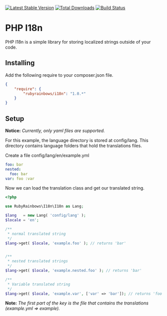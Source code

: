 [![Latest Stable Version](https://poser.pugx.org/rubyrainbows/i18n/version.svg)](https://packagist.org/packages/rubyrainbows/i18n)
[![Total Downloads](https://poser.pugx.org/rubyrainbows/i18n/downloads.svg)](https://packagist.org/packages/rubyrainbows/i18n)
[![Build Status](https://travis-ci.org/rubyrainbows/php-i18n.svg?branch=v1.0.1)](https://travis-ci.org/rubyrainbows/php-i18n)

# PHP I18n

PHP I18n is a simple library for storing localized strings outside of your code.

## Installing

Add the following require to your composer.json file.

```json
{
    "require": {
        "rubyrainbows/i18n": "1.0.*"
    }
}
```

## Setup

**Notice:** *Currently, only yaml files are supported.*

For this example, the language directory is stored at config/lang.  This directory contains language folders that hold the translations files.

Create a file config/lang/en/example.yml

```yaml
foo: bar
nested:
  foo: bar
var: foo :var
```

Now we can load the translation class and get our translated string.

```php
<?php

use RubyRainbows\I18n\I18n as Lang;

$lang   = new Lang( 'config/lang' );
$locale = 'en';

/**
 * normal translated string
 */
$lang->get( $locale, 'example.foo' ); // returns 'bar'


/**
 * nested translated strings
 */
$lang->get( $locale, 'example.nested.foo' ); // returns 'bar'

/**
 * Variable translated string
 */
$lang->get( $locale, 'example.var', ['var' => 'bar']); // returns 'foo bar'
```

**Note:** *The first part of the key is the file that contains the translations (example.yml => example).*
